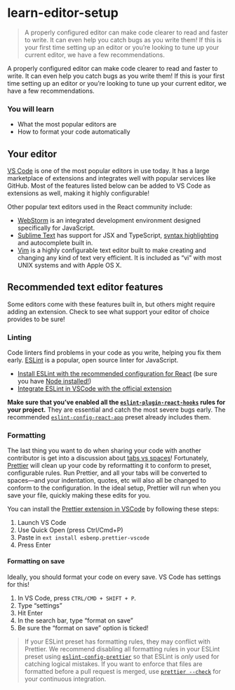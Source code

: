 # learn-editor-setup

> A properly configured editor can make code clearer to read and faster to write. It can even help you catch bugs as you write them! If this is your first time setting up an editor or you’re looking to tune up your current editor, we have a few recommendations.



A properly configured editor can make code clearer to read and faster to write. It can even help you catch bugs as you write them! If this is your first time setting up an editor or you’re looking to tune up your current editor, we have a few recommendations.

### You will learn

*   What the most popular editors are
*   How to format your code automatically

## Your editor[](#your-editor "Link for Your editor")

[VS Code](https://code.visualstudio.com/) is one of the most popular editors in use today. It has a large marketplace of extensions and integrates well with popular services like GitHub. Most of the features listed below can be added to VS Code as extensions as well, making it highly configurable!

Other popular text editors used in the React community include:

*   [WebStorm](https://www.jetbrains.com/webstorm/) is an integrated development environment designed specifically for JavaScript.
*   [Sublime Text](https://www.sublimetext.com/) has support for JSX and TypeScript, [syntax highlighting](https://stackoverflow.com/a/70960574/458193) and autocomplete built in.
*   [Vim](https://www.vim.org/) is a highly configurable text editor built to make creating and changing any kind of text very efficient. It is included as “vi” with most UNIX systems and with Apple OS X.

## Recommended text editor features[](#recommended-text-editor-features "Link for Recommended text editor features")

Some editors come with these features built in, but others might require adding an extension. Check to see what support your editor of choice provides to be sure!

### Linting[](#linting "Link for Linting")

Code linters find problems in your code as you write, helping you fix them early. [ESLint](https://eslint.org/) is a popular, open source linter for JavaScript.

*   [Install ESLint with the recommended configuration for React](https://www.npmjs.com/package/eslint-config-react-app) (be sure you have [Node installed!](https://nodejs.org/en/download/current/))
*   [Integrate ESLint in VSCode with the official extension](https://marketplace.visualstudio.com/items?itemName=dbaeumer.vscode-eslint)

**Make sure that you’ve enabled all the [`eslint-plugin-react-hooks`](https://www.npmjs.com/package/eslint-plugin-react-hooks) rules for your project.** They are essential and catch the most severe bugs early. The recommended [`eslint-config-react-app`](https://www.npmjs.com/package/eslint-config-react-app) preset already includes them.

### Formatting[](#formatting "Link for Formatting")

The last thing you want to do when sharing your code with another contributor is get into a discussion about [tabs vs spaces](https://www.google.com/search?q=tabs+vs+spaces)! Fortunately, [Prettier](https://prettier.io/) will clean up your code by reformatting it to conform to preset, configurable rules. Run Prettier, and all your tabs will be converted to spaces—and your indentation, quotes, etc will also all be changed to conform to the configuration. In the ideal setup, Prettier will run when you save your file, quickly making these edits for you.

You can install the [Prettier extension in VSCode](https://marketplace.visualstudio.com/items?itemName=esbenp.prettier-vscode) by following these steps:

1.  Launch VS Code
2.  Use Quick Open (press Ctrl/Cmd+P)
3.  Paste in `ext install esbenp.prettier-vscode`
4.  Press Enter

#### Formatting on save[](#formatting-on-save "Link for Formatting on save")

Ideally, you should format your code on every save. VS Code has settings for this!

1.  In VS Code, press `CTRL/CMD + SHIFT + P`.
2.  Type “settings”
3.  Hit Enter
4.  In the search bar, type “format on save”
5.  Be sure the “format on save” option is ticked!

> If your ESLint preset has formatting rules, they may conflict with Prettier. We recommend disabling all formatting rules in your ESLint preset using [`eslint-config-prettier`](https://github.com/prettier/eslint-config-prettier) so that ESLint is _only_ used for catching logical mistakes. If you want to enforce that files are formatted before a pull request is merged, use [`prettier --check`](https://prettier.io/docs/en/cli.html#--check) for your continuous integration.

